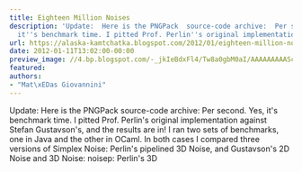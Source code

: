 ```yaml
---
title: Eighteen Million Noises
description: 'Update:  Here is the PNGPack  source-code archive:  Per second.  Yes,
  it''s benchmark time. I pitted Prof. Perlin''s original implementation  ...'
url: https://alaska-kamtchatka.blogspot.com/2012/01/eighteen-million-noises.html
date: 2012-01-11T13:02:00-00:00
preview_image: //4.bp.blogspot.com/-_jkIeBdxFl4/Tw8a0gbM0aI/AAAAAAAAASc/0yOcfsLJ_M8/w1200-h630-p-k-no-nu/noise.tgz.png
featured:
authors:
- "Mat\xEDas Giovannini"
---
```


Update: Here is the PNGPack source-code archive:
Per second. Yes, it's benchmark time. I pitted Prof. Perlin's original implementation against Stefan Gustavson's, and the results are in! I ran two sets of benchmarks, one in Java and the other in OCaml. In both cases I compared three versions of Simplex Noise: Perlin's pipelined 3D Noise, and Gustavson's 2D Noise and 3D Noise:
noisep: Perlin's 3D 
